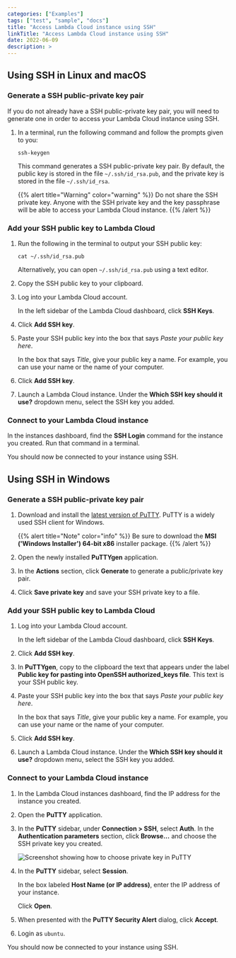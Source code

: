 ```yaml
---
categories: ["Examples"]
tags: ["test", "sample", "docs"]
title: "Access Lambda Cloud instance using SSH"
linkTitle: "Access Lambda Cloud instance using SSH"
date: 2022-06-09
description: >
---
```


## Using SSH in Linux and macOS

### Generate a SSH public-private key pair

If you do not already have a SSH public-private key pair, you will need to
generate one in order to access your Lambda Cloud instance using SSH.

1. In a terminal, run the following command and follow the prompts given to
   you:

       ssh-keygen

   This command generates a SSH public-private key pair. By default, the
   public key is stored in the file `~/.ssh/id_rsa.pub`, and the private key
   is stored in the file `~/.ssh/id_rsa`.

   {{% alert title="Warning" color="warning" %}}
   Do not share the SSH private key. Anyone with the SSH private key and the
   key passphrase will be able to access your Lambda Cloud instance.
   {{% /alert %}}

### Add your SSH public key to Lambda Cloud

1. Run the following in the terminal to output your SSH public key:

       cat ~/.ssh/id_rsa.pub

   Alternatively, you can open `~/.ssh/id_rsa.pub` using a text editor.

1. Copy the SSH public key to your clipboard.

1. Log into your Lambda Cloud account.

   In the left sidebar of the Lambda Cloud dashboard, click **SSH Keys**.

1. Click **Add SSH key**.

1. Paste your SSH public key into the box that says _Paste your public key
   here_.

   In the box that says _Title_, give your public key a name. For example, you
   can use your name or the name of your computer.

1. Click **Add SSH key**.

1. Launch a Lambda Cloud instance. Under the **Which SSH key should it use?**
   dropdown menu, select the SSH key you added.

### Connect to your Lambda Cloud instance

In the instances dashboard, find the **SSH Login** command for the instance
you created. Run that command in a terminal.

You should now be connected to your instance using SSH.

## Using SSH in Windows

### Generate a SSH public-private key pair

1. Download and install the
   [latest version of PuTTY](https://www.chiark.greenend.org.uk/~sgtatham/putty/latest.html).
   PuTTY is a widely used SSH client for Windows.

   {{% alert title="Note" color="info" %}}
   Be sure to download the **MSI ('Windows Installer') 64-bit x86**
   installer package.
   {{% /alert %}}

1. Open the newly installed **PuTTYgen** application.

1. In the **Actions** section, click **Generate** to generate a public/private
   key pair.

1. Click **Save private key** and save your SSH private key to a file.

### Add your SSH public key to Lambda Cloud

1. Log into your Lambda Cloud account.

   In the left sidebar of the Lambda Cloud dashboard, click **SSH Keys**.

1. Click **Add SSH key**.

1. In **PuTTYgen**, copy to the clipboard the text that appears under the
   label **Public key for pasting into OpenSSH authorized_keys file**. This
   text is your SSH public key.

1. Paste your SSH public key into the box that says _Paste your public key
   here_.

   In the box that says _Title_, give your public key a name. For example, you
   can use your name or the name of your computer.

1. Click **Add SSH key**.

1. Launch a Lambda Cloud instance. Under the **Which SSH key should it use?**
   dropdown menu, select the SSH key you added.

### Connect to your Lambda Cloud instance

1. In the Lambda Cloud instances dashboard, find the IP address for the
   instance you created.

1. Open the **PuTTY** application.

1. In the **PuTTY** sidebar, under **Connection > SSH**, select **Auth**. In
   the **Authentication parameters** section, click **Browse...** and choose
   the SSH private key you created.

   ![Screenshot showing how to choose private key in PuTTY](/lambda-demo/docs/cloud/getting-started/ssh-into-cloud-instance/putty-choose-private-key.png)

1. In the **PuTTY** sidebar, select **Session**.

   In the box labeled **Host Name (or IP address)**, enter the IP address of
   your instance.

   Click **Open**.

1. When presented with the **PuTTY Security Alert** dialog, click **Accept**.

1. Login as `ubuntu`.

You should now be connected to your instance using SSH.
